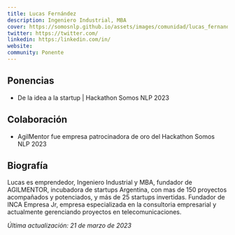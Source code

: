 ```yaml
---
title: Lucas Fernández 
description: Ingeniero Industrial, MBA  
cover: https://somosnlp.github.io/assets/images/comunidad/lucas_fernandez.jpg
twitter: https://twitter.com/
linkedin: https:/linkedin.com/in/
website: 
community: Ponente
---
```


## Ponencias

- De la idea a la startup | Hackathon Somos NLP 2023

## Colaboración

- AgilMentor fue empresa patrocinadora de oro del Hackathon Somos NLP 2023

## Biografía

Lucas es emprendedor, Ingeniero Industrial y MBA, fundador de AGILMENTOR, incubadora de startups Argentina, con mas de 150 proyectos acompañados y potenciados, y más de 25 startups invertidas. Fundador de INCA Empresa Jr, empresa especializada en la consultoria empresarial y actualmente gerenciando proyectos en telecomunicaciones.

*Última actualización: 21 de marzo de 2023*
